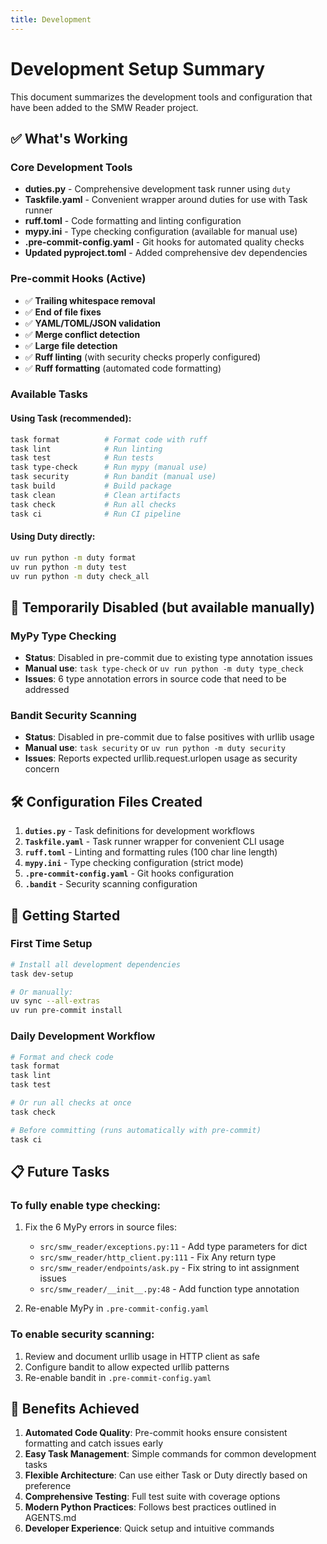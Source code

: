 ```yaml
---
title: Development
---
```


# Development Setup Summary

This document summarizes the development tools and configuration that have been added to the SMW Reader project.

## ✅ What's Working

### Core Development Tools
- **duties.py** - Comprehensive development task runner using `duty`
- **Taskfile.yaml** - Convenient wrapper around duties for use with Task runner
- **ruff.toml** - Code formatting and linting configuration
- **mypy.ini** - Type checking configuration (available for manual use)
- **.pre-commit-config.yaml** - Git hooks for automated quality checks
- **Updated pyproject.toml** - Added comprehensive dev dependencies

### Pre-commit Hooks (Active)
- ✅ **Trailing whitespace removal**
- ✅ **End of file fixes**
- ✅ **YAML/TOML/JSON validation**
- ✅ **Merge conflict detection**
- ✅ **Large file detection**
- ✅ **Ruff linting** (with security checks properly configured)
- ✅ **Ruff formatting** (automated code formatting)

### Available Tasks

#### Using Task (recommended):
```bash
task format          # Format code with ruff
task lint            # Run linting
task test            # Run tests
task type-check      # Run mypy (manual use)
task security        # Run bandit (manual use)
task build           # Build package
task clean           # Clean artifacts
task check           # Run all checks
task ci              # Run CI pipeline
```

#### Using Duty directly:
```bash
uv run python -m duty format
uv run python -m duty test
uv run python -m duty check_all
```

## 🔧 Temporarily Disabled (but available manually)

### MyPy Type Checking
- **Status**: Disabled in pre-commit due to existing type annotation issues
- **Manual use**: `task type-check` or `uv run python -m duty type_check`
- **Issues**: 6 type annotation errors in source code that need to be addressed

### Bandit Security Scanning
- **Status**: Disabled in pre-commit due to false positives with urllib usage
- **Manual use**: `task security` or `uv run python -m duty security`
- **Issues**: Reports expected urllib.request.urlopen usage as security concern

## 🛠️ Configuration Files Created

1. **`duties.py`** - Task definitions for development workflows
2. **`Taskfile.yaml`** - Task runner wrapper for convenient CLI usage
3. **`ruff.toml`** - Linting and formatting rules (100 char line length)
4. **`mypy.ini`** - Type checking configuration (strict mode)
5. **`.pre-commit-config.yaml`** - Git hooks configuration
6. **`.bandit`** - Security scanning configuration

## 🚀 Getting Started

### First Time Setup
```bash
# Install all development dependencies
task dev-setup

# Or manually:
uv sync --all-extras
uv run pre-commit install
```

### Daily Development Workflow
```bash
# Format and check code
task format
task lint
task test

# Or run all checks at once
task check

# Before committing (runs automatically with pre-commit)
task ci
```

## 📋 Future Tasks

### To fully enable type checking:
1. Fix the 6 MyPy errors in source files:
	- `src/smw_reader/exceptions.py:11` - Add type parameters for dict
	- `src/smw_reader/http_client.py:111` - Fix Any return type
	- `src/smw_reader/endpoints/ask.py` - Fix string to int assignment issues
	- `src/smw_reader/__init__.py:48` - Add function type annotation

2. Re-enable MyPy in `.pre-commit-config.yaml`

### To enable security scanning:
1. Review and document urllib usage in HTTP client as safe
2. Configure bandit to allow expected urllib patterns
3. Re-enable bandit in `.pre-commit-config.yaml`

## 🎯 Benefits Achieved

1. **Automated Code Quality**: Pre-commit hooks ensure consistent formatting and catch issues early
2. **Easy Task Management**: Simple commands for common development tasks
3. **Flexible Architecture**: Can use either Task or Duty directly based on preference
4. **Comprehensive Testing**: Full test suite with coverage options
5. **Modern Python Practices**: Follows best practices outlined in AGENTS.md
6. **Developer Experience**: Quick setup and intuitive commands
